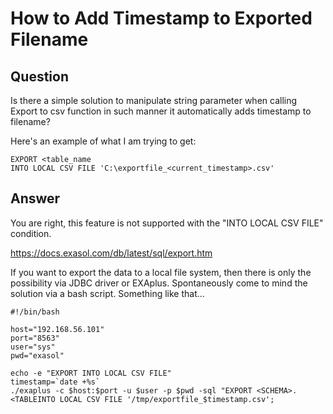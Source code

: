 # How to Add Timestamp to Exported Filename

## Question
Is there a simple solution to manipulate string parameter when calling Export to csv function in such manner it automatically adds timestamp to filename? 

Here's an example of what I am trying to get:
```
EXPORT <table_name 
INTO LOCAL CSV FILE 'C:\exportfile_<current_timestamp>.csv'
```
## Answer
You are right, this feature is not supported with the "INTO LOCAL CSV FILE" condition.

https://docs.exasol.com/db/latest/sql/export.htm

If you want to export the data to a local file system, then there is only the possibility via JDBC driver or EXAplus.
Spontaneously come to mind the solution via a bash script.
Something like that...
```
#!/bin/bash  

host="192.168.56.101"  
port="8563"  
user="sys"  
pwd="exasol"  

echo -e "EXPORT INTO LOCAL CSV FILE"  
timestamp=`date +%s`  
./exaplus -c $host:$port -u $user -p $pwd -sql "EXPORT <SCHEMA>.<TABLEINTO LOCAL CSV FILE '/tmp/exportfile_$timestamp.csv';
```